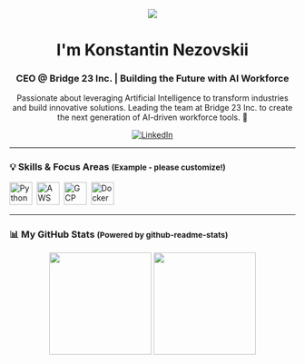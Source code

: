 <p align="center">
  <img src="https://capsule-render.vercel.app/api?type=waving&color=gradient&height=120&text=Hi%20there!%20%F0%9F%91%8B&animation=fadeIn&fontSize=35&fontAlignY=40" />
</p>

<h1 align="center">I'm Konstantin Nezovskii</h1>
<h3 align="center">CEO @ Bridge 23 Inc. | Building the Future with AI Workforce</h3>

<p align="center">
  Passionate about leveraging Artificial Intelligence to transform industries and build innovative solutions. Leading the team at Bridge 23 Inc. to create the next generation of AI-driven workforce tools. 🚀
  <!-- TODO: Customize this section further with specific mission/vision if desired -->
</p>

<p align="center">
  <a href="https://www.linkedin.com/in/nezovskii/" target="_blank"><img src="https://img.shields.io/badge/LinkedIn-0077B5?style=for-the-badge&logo=linkedin&logoColor=white" alt="LinkedIn"/></a>
  <!-- TODO: Add other links like Company Website, Twitter, Blog using similar badges -->
  <!-- Example: <a href="[YOUR_COMPANY_URL]" target="_blank"><img src="https://img.shields.io/badge/Website-YourColor?style=for-the-badge&logo=YourLogo&logoColor=white" alt="Website"/></a> -->
</p>

---

### 💡 Skills & Focus Areas <small>(Example - please customize!)</small>

<p align="left">
  <!-- TODO: Add relevant skills using DevIcons: https://devicon.dev/ -->
  <!-- Examples: AI Strategy, ML Concepts, Cloud, Specific frameworks if applicable -->
  <img src="https://cdn.jsdelivr.net/gh/devicons/devicon/icons/python/python-original.svg" alt="Python" width="40" height="40"/>&nbsp;
  <img src="https://cdn.jsdelivr.net/gh/devicons/devicon/icons/amazonwebservices/amazonwebservices-original.svg" alt="AWS" width="40" height="40"/>&nbsp;
  <img src="https://cdn.jsdelivr.net/gh/devicons/devicon/icons/googlecloud/googlecloud-original.svg" alt="GCP" width="40" height="40"/>&nbsp;
  <img src="https://cdn.jsdelivr.net/gh/devicons/devicon/icons/docker/docker-original.svg" alt="Docker" width="40" height="40"/>&nbsp;
  <!-- Add more relevant icons based on your expertise -->
</p>

---

### 📊 My GitHub Stats <small>(Powered by github-readme-stats)</small>

<p align="center">
  <!-- TODO: Replace [YOUR_GITHUB_USERNAME] with your actual GitHub username -->
  <img height="180em" src="https://github-readme-stats.vercel.app/api?username=[YOUR_GITHUB_USERNAME]&show_icons=true&theme=radical&include_all_commits=true&count_private=true"/>
  <img height="180em" src="https://github-readme-stats.vercel.app/api/top-langs/?username=[YOUR_GITHUB_USERNAME]&layout=compact&langs_count=8&theme=radical"/>
</p>

<!-- You can also add the snake contribution graph here if you like! -->
<!-- See: https://github.com/Platane/snk -->
